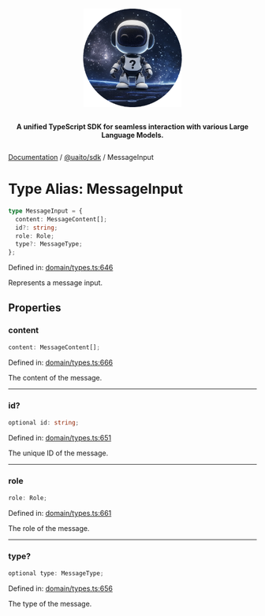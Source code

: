 <div style="display:flex; flex-direction:column; align-items:center;">
<p align="center">
  <img src="../UAITO.png" alt="UAITO Logo" width="200"/>
</p>

<p align="center">
  <strong>A unified TypeScript SDK for seamless interaction with various Large Language Models.</strong>
</p>
</div>

[Documentation](README.md) / [@uaito/sdk](@uaito.sdk.md) / MessageInput

# Type Alias: MessageInput

```ts
type MessageInput = {
  content: MessageContent[];
  id?: string;
  role: Role;
  type?: MessageType;
};
```

Defined in: [domain/types.ts:646](https://github.com/elribonazo/uaito/blob/72573bbc3726a270f775ca1678ea7e537c70665d/packages/sdk/src/domain/types.ts#L646)

Represents a message input.

## Properties

### content

```ts
content: MessageContent[];
```

Defined in: [domain/types.ts:666](https://github.com/elribonazo/uaito/blob/72573bbc3726a270f775ca1678ea7e537c70665d/packages/sdk/src/domain/types.ts#L666)

The content of the message.

***

### id?

```ts
optional id: string;
```

Defined in: [domain/types.ts:651](https://github.com/elribonazo/uaito/blob/72573bbc3726a270f775ca1678ea7e537c70665d/packages/sdk/src/domain/types.ts#L651)

The unique ID of the message.

***

### role

```ts
role: Role;
```

Defined in: [domain/types.ts:661](https://github.com/elribonazo/uaito/blob/72573bbc3726a270f775ca1678ea7e537c70665d/packages/sdk/src/domain/types.ts#L661)

The role of the message.

***

### type?

```ts
optional type: MessageType;
```

Defined in: [domain/types.ts:656](https://github.com/elribonazo/uaito/blob/72573bbc3726a270f775ca1678ea7e537c70665d/packages/sdk/src/domain/types.ts#L656)

The type of the message.
